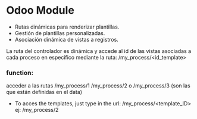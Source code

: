 # Odoo Module

- Rutas dinámicas para renderizar plantillas.
- Gestión de plantillas personalizadas.
- Asociación dinámica de vistas a registros.

La ruta del controlador es dinámica y accede al id de las vistas asociadas a cada proceso en específico mediante la ruta: /my_process/<id_template>

### function: 
acceder a las rutas /my_process/1 /my_process/2 o /my_process/3 (son las que están definidas en el data)


- To acces the templates, just type in the url: /my_process/<template_ID>
ej: /my_process/2